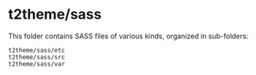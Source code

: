 # t2theme/sass

This folder contains SASS files of various kinds, organized in sub-folders:

    t2theme/sass/etc
    t2theme/sass/src
    t2theme/sass/var

